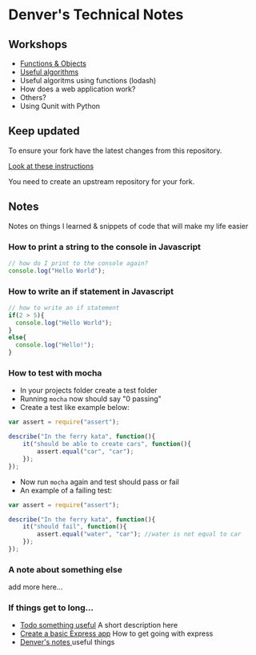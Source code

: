 # Denver's Technical Notes

## Workshops

* [Functions & Objects](./workshops/functions_and_objects_slides.html)
* [Useful algorithms](./workshops/useful_algorithms.md)
* Useful algoritms using functions (lodash)
* How does a web application work?
* Others?
* Using Qunit with Python

## Keep updated

To ensure your fork have the latest changes from this repository.

[Look at these instructions](https://help.github.com/articles/configuring-a-remote-for-a-fork/)

You need to create an upstream repository for your fork.

## Notes

Notes on things I learned & snippets of code that will make my life easier

### How to print a string to the console in Javascript

```javascript
// how do I print to the console again?
console.log("Hello World");
```

### How to write an if statement in Javascript

```javascript
// how to write an if statement
if(2 > 5){
  console.log("Hello World");
}
else{
  console.log("Hello!");
}
```
### How to test with mocha
* In your projects folder create a test folder
* Running `mocha` now should say "0 passing"
* Create a test like example below:

```javascript
var assert = require("assert");

describe("In the ferry kata", function(){
    it("should be able to create cars", function(){
        assert.equal("car", "car");
    });
});
```
* Now run `mocha` again and test should pass or fail
* An example of a failing test:

```javascript
var assert = require("assert");

describe("In the ferry kata", function(){
    it("should fail", function(){
        assert.equal("water", "car"); //water is not equal to car
    });
});
```
### A note about something else
add more here...

### If things get to long...

* [Todo something useful](notes/my_file.md) A short description here
* [Create a basic Express app](notes/my_file.md) How to get going with express
* [Denver's notes ](denver.md) useful things
